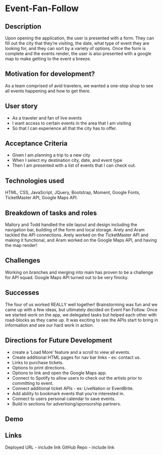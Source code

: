 # Event-Fan-Follow

## Description 
Upon opening the application, the user is presented with a form. They can fill out the city that they’re visiting, the date, what type of event they are looking for, and they can sort by a variety of options. Once the form is complete and the events render, the user is also presented with a google map to make getting to the event a breeze.  

## Motivation for development? 
As a team comprised of avid travelers, we wanted a one-stop shop to see all events happening and how to get there. 

## User story 
- As a traveler and fan of live events
- I want access to certain events in the area that I am visiting
- So that I can experience all that the city has to offer.
## Acceptance Criteria 
- Given I am planning a trip to a new city
- When I select my destination city, date, and event type
- Then I am presented with a list of events that I can check out. 

## Technologies used 
HTML, CSS, JavaScript, JQuery, Bootstrap, Moment, Google Fonts, TicketMaster API, Google Maps API.

## Breakdown of tasks and roles 
Mallory and Todd handled the site layout and design including the navigation bar, building of the form and local storage. Arely and Aram tackled the API connections. Arely worked on the TicketMaster API and making it functional, and Aram worked on the Google Maps API, and having the map render! 

## Challenges 
Working on branches and merging into main has proven to be a challenge for API squad. Google Maps API turned out to be very finicky. 

## Successes 
The four of us worked REALLY well together! Brainstorming was fun and we came up with a few ideas, but ultimately decided on Event Fan Follow. Once we started work on the app, we delegated tasks but helped each other with road-blocks as they came up. It was exciting to see the APIs start to bring in information and see our hard work in action.

## Directions for Future Development
- create a ‘Load More’ feature and a scroll to view all events. 
- Create additional HTML pages for nav bar links - ex: contact us.  
- Links to purchase tickets.
- Options to print directions.
- Options to link and open the Google Maps app.
- Connect to Spotify to allow users to check out the artists prior to committing to event.
- Connect additional ticket APIs - ex: LiveNation or EventBrite.
- Add ability to bookmark events that you’re interested in.
- Connect to users personal calendar to save events.  
- Build in sections for advertising/sponsorship partners.

## Demo

## Links
Deployed URL  - include link
GitHub Repo - include link
